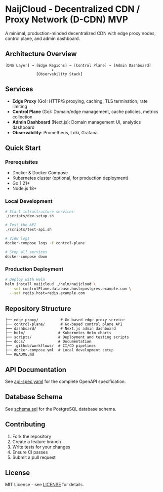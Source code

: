 # NaijCloud - Decentralized CDN / Proxy Network (D-CDN) MVP

A minimal, production-minded decentralized CDN with edge proxy nodes, control plane, and admin dashboard.

## Architecture Overview

```text
[DNS Layer] → [Edge Regions] → [Control Plane] → [Admin Dashboard]
                     ↓
              [Observability Stack]
```

## Services

- **Edge Proxy** (Go): HTTP/S proxying, caching, TLS termination, rate limiting
- **Control Plane** (Go): Domain/edge management, cache policies, metrics collection
- **Admin Dashboard** (Next.js): Domain management UI, analytics dashboard
- **Observability**: Prometheus, Loki, Grafana

## Quick Start

### Prerequisites

- Docker & Docker Compose
- Kubernetes cluster (optional, for production deployment)
- Go 1.21+
- Node.js 18+

### Local Development

```bash
# Start infrastructure services
./scripts/dev-setup.sh

# Test the API
./scripts/test-api.sh

# View logs
docker-compose logs -f control-plane

# Stop all services
docker-compose down
```

### Production Deployment

```bash
# Deploy with Helm
helm install naijcloud ./helm/naijcloud \
  --set controlPlane.database.host=postgres.example.com \
  --set redis.host=redis.example.com
```

## Repository Structure

```text
├── edge-proxy/          # Go-based edge proxy service
├── control-plane/       # Go-based control plane API
├── dashboard/           # Next.js admin dashboard
├── helm/               # Kubernetes Helm charts
├── scripts/            # Deployment and testing scripts
├── docs/               # Documentation
├── .github/workflows/  # CI/CD pipelines
├── docker-compose.yml  # Local development setup
└── README.md
```

## API Documentation

See [api-spec.yaml](./api-spec.yaml) for the complete OpenAPI specification.

## Database Schema

See [schema.sql](./schema.sql) for the PostgreSQL database schema.

## Contributing

1. Fork the repository
2. Create a feature branch
3. Write tests for your changes
4. Ensure CI passes
5. Submit a pull request

## License

MIT License - see [LICENSE](./LICENSE) for details.
